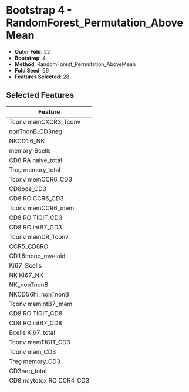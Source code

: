 # Bootstrap 4 - RandomForest_Permutation_AboveMean

- **Outer Fold**: 22
- **Bootstrap**: 4
- **Method**: RandomForest_Permutation_AboveMean
- **Fold Seed**: 66
- **Features Selected**: 28

## Selected Features

| Feature |
|---------|
| Tconv memCXCR3_Tconv |
| nonTnonB_CD3neg |
| NKCD16_NK |
| memory_Bcells |
| CD8 RA naive_total |
| Treg memory_total |
| Tconv memCCR6_CD3 |
| CD8pos_CD3 |
| CD8 RO CCR6_CD3 |
| Tconv memCCR6_mem |
| CD8 RO TIGIT_CD3 |
| CD8 RO intB7_CD3 |
| Tconv memDR_Tconv |
| CCR5_CD8RO |
| CD16mono_myeloid |
| Ki67_Bcells |
| NK Ki67_NK |
| NK_nonTnonB |
| NKCD56hi_nonTnonB |
| Tconv memintB7_mem |
| CD8 RO TIGIT_CD8 |
| CD8 RO intB7_CD8 |
| Bcells Ki67_total |
| Tconv memTIGIT_CD3 |
| Tconv mem_CD3 |
| Treg memory_CD3 |
| CD3neg_total |
| CD8 ncytotox RO CCR4_CD3 |
